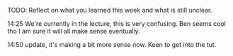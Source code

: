 TODO: Reflect on what you learned this week and what is still unclear.

14:25 We're currently in the lecture, this is very confusing. Ben seems cool tho I am sure it will all make sense eventually.

14:50 update, it's making a bit more sense now. Keen to get into the tut.